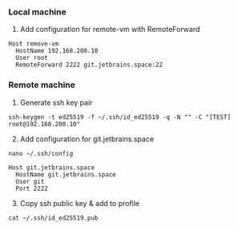 ### Local machine

1) Add configuration for remote-vm with RemoteForward
```
Host remove-vm
  HostName 192.168.200.10
  User root
  RemoteForward 2222 git.jetbrains.space:22
```

### Remote machine

1) Generate ssh key pair
```
ssh-keygen -t ed25519 -f ~/.ssh/id_ed25519 -q -N "" -C "[TEST] root@192.168.200.10"
```

2) Add configuration for git.jetbrains.space

```
nano ~/.ssh/config
```

```
Host git.jetbrains.space
  HostName git.jetbrains.space
  User git
  Port 2222
```

3) Copy ssh public key & add to profile

```
cat ~/.ssh/id_ed25519.pub
```
